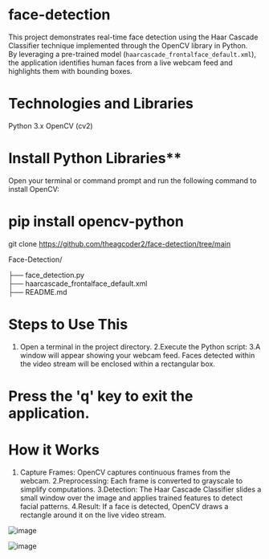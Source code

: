 # face-detection
  This project demonstrates real-time face detection using the Haar Cascade Classifier technique implemented through the OpenCV library in Python.  
  By leveraging a pre-trained model (`haarcascade_frontalface_default.xml`), the application identifies human faces from a live webcam feed and highlights them with bounding boxes.

# Technologies and Libraries
  Python 3.x
  OpenCV (cv2)

# Install Python Libraries**
   Open your terminal or command prompt and run the following command to install OpenCV:
 
# pip install opencv-python

git clone https://github.com/theagcoder2/face-detection/tree/main

Face-Detection/

├── face_detection.py                
├── haarcascade_frontalface_default.xml  
├── README.md    

# Steps to Use This

1. Open a terminal in the project directory.
2.Execute the Python script:
3.A window will appear showing your webcam feed.
Faces detected within the video stream will be enclosed within a rectangular box.

# Press the 'q' key to exit the application.  

# How it Works 

1. Capture Frames: OpenCV captures continuous frames from the webcam.
2.Preprocessing: Each frame is converted to grayscale to simplify computations.
3.Detection: The Haar Cascade Classifier slides a small window over the image and applies trained features to detect facial patterns.
4.Result: If a face is detected, OpenCV draws a rectangle around it on the live video stream.

![image](https://github.com/user-attachments/assets/5b979849-e7b5-4fa8-af75-83cdda9a2286)

![image](https://github.com/user-attachments/assets/13f5f4ea-bd38-4f91-b52c-f737a4bf34f3)







